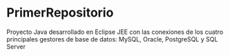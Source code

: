 # PrimerRepositorio
Proyecto Java desarrollado en Eclipse JEE con las conexiones de los cuatro principales gestores de base de datos: MySQL, Oracle, PostgreSQL y SQL Server
